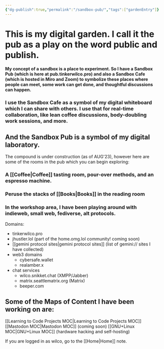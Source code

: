 ```yaml
---
{"dg-publish":true,"permalink":"/sandbox-pub/","tags":["gardenEntry"]}
---
```



# This is my digital garden. I call it the pub as a play on the word public and publish.
#### My concept of a sandbox is a place to experiment. So I have a Sandbox Pub (which is here at pub.tinkerwilco.pro) and also a Sandbox Cafe (which is hosted in Miro and Zoom) to symbolize these places where people can meet, some work can get done, and thoughtful discussions can happen.
### I use the Sandbox Cafe as a symbol of my digital whiteboard which I can share with others. I use that for real-time collaboration, like lean coffee discussions, body-doubling work sessions, and more.
## And the Sandbox Pub is a symbol of my digital laboratory.

The compound is under construction (as of AUG'23), however here are some of the rooms in the pub which you can begin exploring:

### A [[Coffee\|Coffee]] tasting room, pour-over methods, and an espresso machine.

### Peruse the stacks of [[Books\|Books]] in the reading room

### In the workshop area, I have been playing around with indieweb, small web, fediverse, alt protocols.

Domains:
- tinkerwilco.pro
- jhustler.lol (part of the home.omg.lol community! coming soon)
- [[gemini protocol sites\|gemini protocol sites]] (list of gemini:// sites I have collected)
- web3 domains
	- cybersafe.wallet
	- realamber.x
- chat services
	- wilco.snikket.chat (XMPP/Jabber)
	- matrix.seattlematrix.org (Matrix)
	- beeper.com

## Some of the Maps of Content I have been working on are:
[[Learning to Code Projects MOC\|Learning to Code Projects MOC]]
[[Mastodon MOC\|Mastodon MOC]] (coming soon)
[[GNU+Linux MOC\|GNU+Linux MOC]] (hardware hacking and self-hosting)









If you are logged in as wilco, go to the [[Home\|Home]] note.
